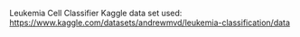 Leukemia Cell Classifier
Kaggle data set used: https://www.kaggle.com/datasets/andrewmvd/leukemia-classification/data
